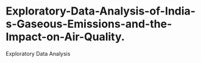 # Exploratory-Data-Analysis-of-India-s-Gaseous-Emissions-and-the-Impact-on-Air-Quality.
Exploratory Data Analysis
